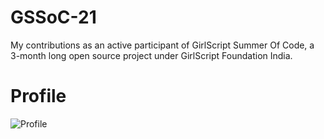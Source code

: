 # GSSoC-21
My contributions as an active participant of GirlScript Summer Of Code, a 3-month long open source project under GirlScript Foundation India.

# Profile
![Profile]()

